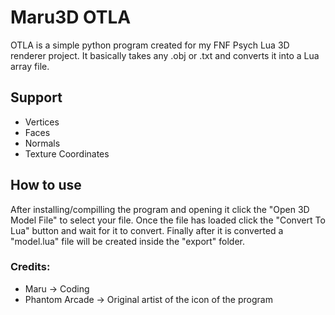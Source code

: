 # Maru3D OTLA
OTLA is a simple python program created for my FNF Psych Lua 3D renderer project.
It basically takes any .obj or .txt and converts it into a Lua array file.

## Support
* Vertices
* Faces
* Normals
* Texture Coordinates

## How to use
After installing/compilling the program and opening it click the "Open 3D Model File"
to select your file.
Once the file has loaded click the "Convert To Lua" button and wait for it to convert.
Finally after it is converted a "model.lua" file will be created inside the "export" folder.

### Credits:
* Maru -> Coding
* Phantom Arcade -> Original artist of the icon of the program
